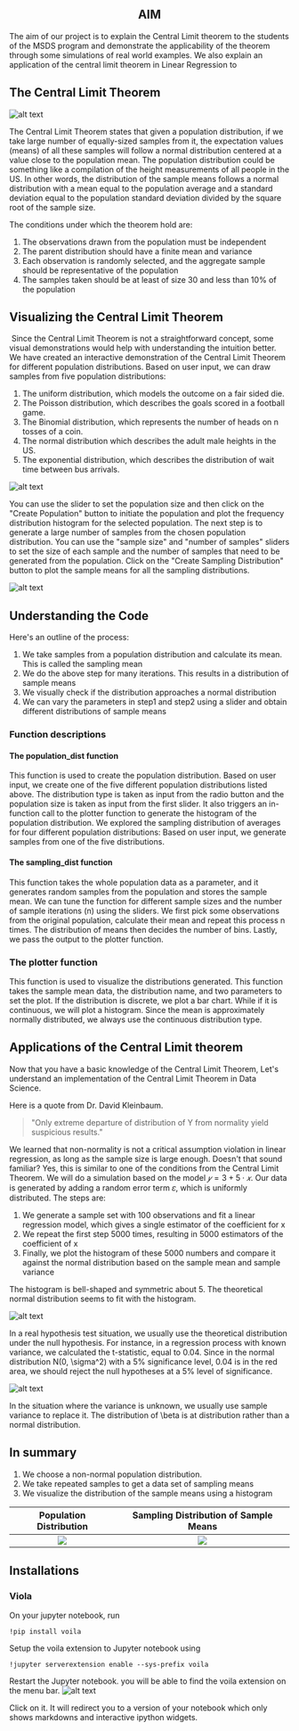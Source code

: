 ## <center>AIM</center>

The aim of our project is to explain the Central Limit theorem to the students of the MSDS program and demonstrate the applicability of the theorem through some simulations of real world examples. We also explain an application of the central limit theorem in Linear Regression to 

## The Central Limit Theorem

![alt text](https://github.com/ashwanirajan/Central-Limit-Theorem-USF-MSDS610/blob/main/Images/CLT_img.png)


The Central Limit Theorem states that given a population distribution, if we take large number of equally-sized samples from it, the expectation values (means) of all these samples will follow a normal distribution centered at a value close to the population mean. The population distribution could be something like a compilation of the height measurements of all people in the US. In other words, the distribution of the sample means follows a normal distribution with a mean equal to the population average and a standard deviation equal to the population standard deviation divided by the square root of the sample size.

The conditions under which the theorem hold are:
  1) The observations drawn from the population must be independent
  2) The parent distribution should have a finite mean and variance
  3) Each observation is randomly selected, and the aggregate sample should be representative of the population
  4) The samples taken should be at least of size 30 and less than 10% of the population


## Visualizing the Central Limit Theorem 
​
Since the Central Limit Theorem is not a straightforward concept, some visual demonstrations would help with understanding the intuition better. We have created an interactive demonstration of the Central Limit Theorem for different population distributions. Based on user input, we can draw samples from five population distributions: 

  1) The uniform distribution, which models the outcome on a fair sided die.
  2) The Poisson distribution, which describes the goals scored in a football game.
  3) The Binomial distribution, which represents the number of heads on n tosses of a coin.
  4) The normal distribution which describes the adult male heights in the US.
  5) The exponential distribution, which describes the distribution of wait time between bus arrivals.


![alt text](https://github.com/ashwanirajan/Central-Limit-Theorem-USF-MSDS610/blob/main/Images/Choosing_Distribution.png)

You can use the slider to set the population size and then click on the "Create Population" button to initiate the population and plot the frequency distribution histogram for the selected population. The next step is to generate a large number of samples from the chosen population distribution. You can use the "sample size" and "number of samples" sliders to set the size of each sample and the number of samples that need to be generated from the population. Click on the "Create Sampling Distribution" button to plot the sample means for all the sampling distributions.

![alt text](https://github.com/ashwanirajan/Central-Limit-Theorem-USF-MSDS610/blob/main/Images/Sample_Params.png)
  

## Understanding the Code

Here's an outline of the process:

  1) We take samples from a population distribution and calculate its mean. This is called the sampling mean
  2) We do the above step for many iterations. This results in a distribution of sample means
  3) We visually check if the distribution approaches a normal distribution
  4) We can vary the parameters in step1 and step2 using a slider and obtain different distributions of sample means



### Function descriptions​

#### The population_dist function

This function is used to create the population distribution. Based on user input, we create one of the five different population distributions listed above. The distribution type is taken as input from the radio button and the population size is taken as input from the first slider. It also triggers an in-function call to the plotter function to generate the histogram of the population distribution. We explored the sampling distribution of averages for four different population distributions:
​
Based on user input, we generate samples from one of the five distributions.
​
#### The sampling_dist function  ​

This function takes the whole population data as a parameter, and it generates random samples from the population and stores the sample mean. We can tune the function for different sample sizes and the number of sample iterations (n) using the sliders. We first pick some observations from the original population, calculate their mean and repeat this process n times. The distribution of means then decides the number of bins. Lastly, we pass the output to the plotter function.
​
### The plotter function 

This function is used to visualize the distributions generated. This function takes the sample mean data, the distribution name, and two parameters to set the plot.  If the distribution is discrete, we plot a bar chart. While if it is continuous, we will plot a histogram. Since the mean is approximately normally distributed, we always use the continuous distribution type. 
​

## Applications of the Central Limit theorem

Now that you have a basic knowledge of the Central Limit Theorem, Let's understand an implementation of the Central Limit Theorem in Data Science.

Here is a quote from Dr. David Kleinbaum. 
> "Only extreme departure of distribution of Y from normality yield suspicious results." 

We learned that non-normality is not a critical assumption violation in linear regression, as long as the sample size is large enough. Doesn't that sound familiar? Yes, this is similar to one of the conditions from the Central Limit Theorem.
We will do a simulation based on the model $𝑦=3+5·𝑥$. Our data is generated by adding a random error term 𝜀, which is uniformly distributed. The steps are:
  1) We generate a sample set with 100 observations and fit a linear regression model, which gives a single estimator of the coefficient for x 
  2) We repeat the first step 5000 times, resulting in 5000 estimators of the coefficient of x 
  3) Finally, we plot the histogram of these 5000 numbers and compare it against the normal distribution based on the sample mean and sample variance


The histogram is bell-shaped and symmetric about 5. The theoretical normal distribution seems to 
fit with the histogram.     

![alt text](https://github.com/ashwanirajan/Central-Limit-Theorem-USF-MSDS610/blob/main/Images/Dist_errors2.png)

In a real hypothesis test situation, we usually use the theoretical distribution under the null hypothesis. For instance, in a regression process with known variance, we calculated the t-statistic, equal to 0.04. Since in the normal distribution N(0, \sigma^2) with a 5% significance level, 0.04 is in the red area, we should reject the null hypotheses at a 5% level of significance.

![alt text](https://github.com/ashwanirajan/Central-Limit-Theorem-USF-MSDS610/blob/main/Images/Testing.png)

In the situation where the variance is unknown, we usually use sample variance to replace it. The distribution of \beta is at distribution rather than a normal distribution.


## In summary
  1) We choose a non-normal population distribution.
  2) We take repeated samples to get a data set of sampling means 
  3) We visualize the distribution of the sample means using a histogram
    
Population Distribution             |  Sampling Distribution of Sample Means
:-------------------------:|:-------------------------:
![](https://github.com/ashwanirajan/Central-Limit-Theorem-USF-MSDS610/blob/main/Images/population_dist.png)  |  ![](https://github.com/ashwanirajan/Central-Limit-Theorem-USF-MSDS610/blob/main/Images/Sample_dist.png)


## Installations

### Viola
On your jupyter notebook, run 
```console 
!pip install voila
```

Setup the voila extension to Jupyter notebook using 
```console
!jupyter serverextension enable --sys-prefix voila
```

Restart the Jupyter notebook. you will be able to find the voila extension on the menu bar. 
 ![alt text](https://github.com/ashwanirajan/Central-Limit-Theorem-USF-MSDS610/blob/main/Images/voila.png)
 
Click on it. It will redirect you to a version of your notebook which only shows markdowns and interactive ipython widgets. 
 
